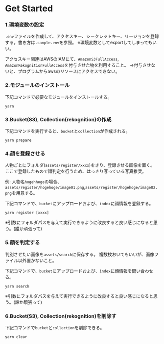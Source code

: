 # Get Started

### 1.環境変数の設定
`.env`ファイルを作成して、アクセスキー、シークレットキー、リージョンを登録する。書き方は`.sample.env`を参照。
※環境変数としてexportしてしまってもいい。

アクセスキー関連はAWSのIAMにて、`AmazonS3FullAccess`, `AmazonRekognitionFullAccess`を付与させた物を利用すること。
→付与させないと、プログラムからawsのリソースにアクセスできない。

### 2.モジュールのインストール

下記コマンドで必要なモジュールをインストールする。

```
yarn
```

### 3.Bucket(S3), Collection(rekognition)の作成

下記コマンドを実行すると、`bucket`と`collection`が作成される。

```
yarn prepare
```

### 4.顔を登録させる

人物ごとにフォルダ(`assets/register/xxxx`)をきり、登録させる画像を置く。
ここで登録したもので顔判定を行うため、はっきり写っている写真推奨。

例:
人物名`hogehhoge`の場合、`assets/register/hogehoge/image01.png`,`assets/register/hogehoge/image02.png`を用意する。

下記コマンドで、`bucket`にアップロードおよび、`index`に顔情報を登録する。

```
yarn register [xxxx]
```

※引数にフォルダパスを与えて実行できるように改良すると良い感じになると思う。(誰か頑張って)

### 5.顔を判定する

判別させたい画像を`assets/search`に保存する。
複数枚おいてもいいが、画像ファイル以外置かないこと。

下記コマンドで、`bucket`にアップロードおよび、`index`に顔情報を問い合わせる。

```
yarn search
```

※引数にフォルダパスを与えて実行できるように改良すると良い感じになると思う。(誰か頑張って)

### 6.Bucket(S3), Collection(rekognition)を削除す

下記コマンドで`bucket`と`collection`を削除できる。

```
yarn clear
```
